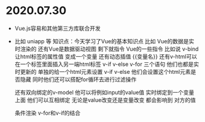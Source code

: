 # 2020.07.30
 - Vue.js容易和其他第三方库联合开发 
 - 比如 uniapp 等 
知识点：今天学习了Vue的基本知识点 
比如 Vue的数据是实时渲染的 还有Vue是数据驱动视图 
剩下就指令 Vue的一些指令 
比如说 v-bind 让html标签的属性值 变成一个变量 
还有动态插值 {{变量名}}
    还有v-html可以在一个标签里面插入另一端html标签 
    v-if v-else v-for
    三个语句 他们也都是实时更新的 单独的给一个html元素设置
    v-if v-else 
    他们会设置这个html元素是否隐藏
    同时他们还可以搭配for循环去进行过滤操作 

    还有双向绑定的v-model 他可以将例如input的value值
    实时绑定到一个变量上面 他们可以互相绑定
    无论是value改变还是变量改变 都会影响到  对方的值 
    
    条件渲染 
    v-for和v-if的结合 